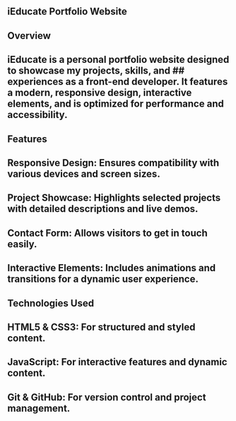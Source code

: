 ## iEducate Portfolio Website
## Overview
## iEducate is a personal portfolio website designed to showcase my projects, skills, and ## experiences as a front-end developer. It features a modern, responsive design, interactive elements, and is optimized for performance and accessibility.
## Features
## Responsive Design: Ensures compatibility with various devices and screen sizes.
## Project Showcase: Highlights selected projects with detailed descriptions and live demos.
## Contact Form: Allows visitors to get in touch easily.
## Interactive Elements: Includes animations and transitions for a dynamic user experience.
## Technologies Used
## HTML5 & CSS3: For structured and styled content.
## JavaScript: For interactive features and dynamic content.
## Git & GitHub: For version control and project management.
